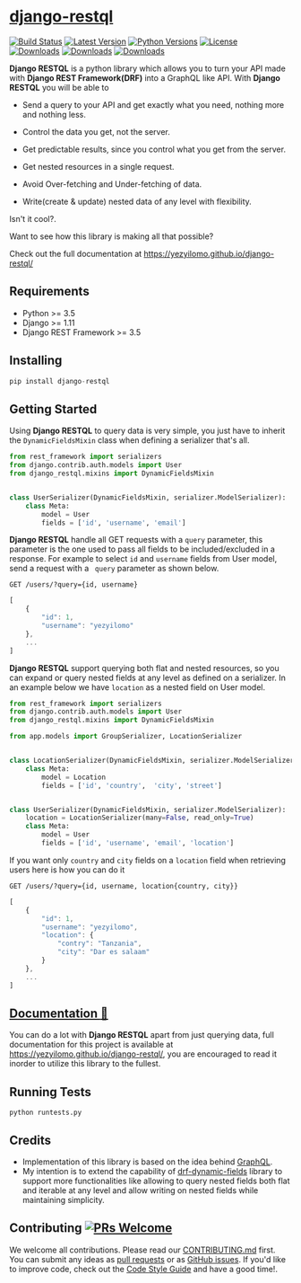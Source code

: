 # [django-restql](https://yezyilomo.github.io/django-restql/)

[![Build Status](https://api.travis-ci.com/yezyilomo/django-restql.svg?branch=master)](https://api.travis-ci.com/yezyilomo/django-restql) 
[![Latest Version](https://img.shields.io/pypi/v/django-restql.svg)](https://pypi.org/project/django-restql/) 
[![Python Versions](https://img.shields.io/pypi/pyversions/django-restql.svg)](https://pypi.org/project/django-restql/) 
[![License](https://img.shields.io/pypi/l/django-restql.svg)](https://pypi.org/project/django-restql/)
&nbsp;&nbsp;&nbsp;&nbsp;&nbsp;&nbsp; 
[![Downloads](https://pepy.tech/badge/django-restql)](https://pepy.tech/project/django-restql) 
[![Downloads](https://pepy.tech/badge/django-restql/month)](https://pepy.tech/project/django-restql/month) 
[![Downloads](https://pepy.tech/badge/django-restql/week)](https://pepy.tech/project/django-restql/week)


**Django RESTQL** is a python library which allows you to turn your API made with **Django REST Framework(DRF)** into a GraphQL like API. With **Django RESTQL** you will be able to

* Send a query to your API and get exactly what you need, nothing more and nothing less.

* Control the data you get, not the server.

* Get predictable results, since you control what you get from the server.

* Get nested resources in a single request.

* Avoid Over-fetching and Under-fetching of data.

* Write(create & update) nested data of any level with flexibility.

Isn't it cool?.

Want to see how this library is making all that possible? 

Check out the full documentation at https://yezyilomo.github.io/django-restql/


## Requirements
* Python >= 3.5
* Django >= 1.11
* Django REST Framework >= 3.5


## Installing
```py
pip install django-restql
```


## Getting Started
Using **Django RESTQL** to query data is very simple, you just have to inherit the `DynamicFieldsMixin` class when defining a serializer that's all.
```py
from rest_framework import serializers
from django.contrib.auth.models import User
from django_restql.mixins import DynamicFieldsMixin


class UserSerializer(DynamicFieldsMixin, serializer.ModelSerializer):
    class Meta:
        model = User
        fields = ['id', 'username', 'email']
```

**Django RESTQL** handle all GET requests with a `query` parameter, this parameter is the one used to pass all fields to be included/excluded in a response. For example to select `id` and `username` fields from User model, send a request with a ` query` parameter as shown below.

`GET /users/?query={id, username}`
```js
[
    {
        "id": 1,
        "username": "yezyilomo"
    },
    ...
]
```

**Django RESTQL** support querying both flat and nested resources, so you can expand or query nested fields at any level as defined on a serializer. In an example below we have `location` as a nested field on User model.

```py
from rest_framework import serializers
from django.contrib.auth.models import User
from django_restql.mixins import DynamicFieldsMixin

from app.models import GroupSerializer, LocationSerializer


class LocationSerializer(DynamicFieldsMixin, serializer.ModelSerializer):
    class Meta:
        model = Location
        fields = ['id', 'country',  'city', 'street']


class UserSerializer(DynamicFieldsMixin, serializer.ModelSerializer):
    location = LocationSerializer(many=False, read_only=True) 
    class Meta:
        model = User
        fields = ['id', 'username', 'email', 'location']
```

If you want only `country` and `city` fields on a `location` field when retrieving users here is how you can do it

`GET /users/?query={id, username, location{country, city}}`
```js
[
    {
        "id": 1,
        "username": "yezyilomo",
        "location": {
            "contry": "Tanzania",
            "city": "Dar es salaam"
        }
    },
    ...
]
```

## [Documentation :pencil:](https://yezyilomo.github.io/django-restql/)
You can do a lot with **Django RESTQL** apart from just querying data, full documentation for this project is available at https://yezyilomo.github.io/django-restql/, you are encouraged to read it inorder to utilize this library to the fullest.


## Running Tests
`python runtests.py`


## Credits
* Implementation of this library is based on the idea behind [GraphQL](https://graphql.org/).
* My intention is to extend the capability of [drf-dynamic-fields](https://github.com/dbrgn/drf-dynamic-fields) library to support more functionalities like allowing to query nested fields both flat and iterable at any level and allow writing on nested fields while maintaining simplicity.


## Contributing [![PRs Welcome](https://img.shields.io/badge/PRs-welcome-brightgreen.svg?style=flat-square)](http://makeapullrequest.com)

We welcome all contributions. Please read our [CONTRIBUTING.md](https://github.com/yezyilomo/django-restql/blob/master/CONTRIBUTING.md) first. You can submit any ideas as [pull requests](https://github.com/yezyilomo/django-restql/pulls) or as [GitHub issues](https://github.com/yezyilomo/django-restql/issues). If you'd like to improve code, check out the [Code Style Guide](https://github.com/yezyilomo/django-restql/blob/master/CONTRIBUTING.md#styleguides) and have a good time!.
